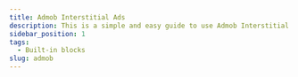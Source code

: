 ```yaml
---
title: Admob Interstitial Ads
description: This is a simple and easy guide to use Admob Interstitial ads in Sketchware Pro.
sidebar_position: 1
tags:
  - Built-in blocks
slug: admob
---
```

